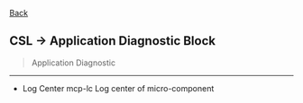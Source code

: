 [Back](../../Guideline.md)

## CSL -> Application Diagnostic Block
>Application Diagnostic

<hr>

- Log Center
mcp-lc
Log center of micro-component

